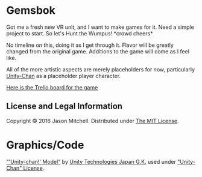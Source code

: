 Gemsbok
=======

Got me a fresh new VR unit, and I want to make games for it. Need a simple project to start. So
let's Hunt the Wumpus! \*crowd cheers\*

No timeline on this, doing it as I get through it. Flavor will be greatly changed from the original
game. Additions to the game will come as I feel like.

All of the more artistic aspects are merely placeholders for now, particularly [Unity-Chan](http://unity-chan.com/)
as a placeholder player character.

[Here is the Trello board for the game](https://trello.com/b/Q5PHfHof/gemsbok-project-board)

License and Legal Information
-----------------------------

Copyright © 2016 Jason Mitchell.
Distributed under [The MIT License](https://opensource.org/licenses/MIT).

# Graphics/Code
["'Unity-chan!' Model"](https://www.assetstore.unity3d.com/en/#!/content/18705) by
[Unity Technologies Japan G.K.](http://japan.unity3d.com/) used under
["Unity-Chan" License](http://unity-chan.com/contents/license_en/).
